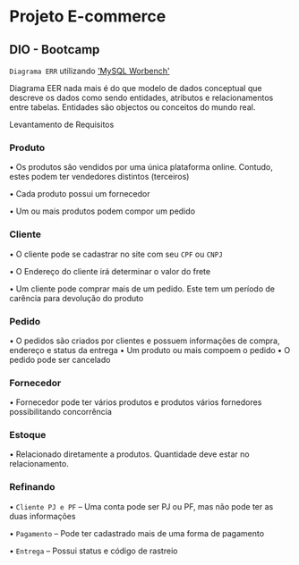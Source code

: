 
# Projeto E-commerce 
## DIO - Bootcamp

``Diagrama ERR`` utilizando  ['MySQL Worbench'](https://www.mysql.com/products/workbench/)

Diagrama EER nada mais é do que modelo de dados conceptual que descreve os dados como sendo entidades, atributos e relacionamentos entre tabelas. Entidades são objectos ou conceitos do mundo real.

Levantamento de Requisitos
### Produto
• Os produtos são vendidos por uma única plataforma online.
Contudo, estes podem ter vendedores distintos (terceiros)

• Cada produto possui um fornecedor

• Um ou mais produtos podem compor um pedido

### Cliente
• O cliente pode se cadastrar no site com seu ``CPF`` ou ``CNPJ``

• O Endereço do cliente irá determinar o valor do frete

• Um cliente pode comprar mais de um pedido. Este tem um período
de carência para devolução do produto

### Pedido
• O pedidos são criados por clientes e possuem informações de
compra, endereço e status da entrega
• Um produto ou mais compoem o pedido
• O pedido pode ser cancelado

### Fornecedor
• Fornecedor pode ter vários produtos e produtos vários fornedores possibilitando concorrência

### Estoque
• Relacionado diretamente a produtos. Quantidade deve estar no relacionamento.

### Refinando
• ``Cliente PJ e PF`` – Uma conta pode ser PJ ou PF, mas não
pode ter as duas informações

• ``Pagamento`` – Pode ter cadastrado mais de uma forma de
pagamento

• ``Entrega`` – Possui status e código de rastreio


